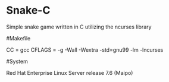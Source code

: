 # Snake-C
Simple snake game written in C utilizing the ncurses library


#Makefile 

CC = gcc
CFLAGS = -g -Wall -Wextra -std=gnu99 -lm -lncurses

#System

Red Hat Enterprise Linux Server release 7.6 (Maipo)
